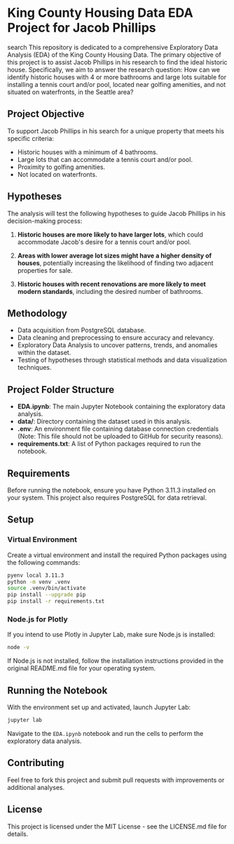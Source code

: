 
# King County Housing Data EDA Project for Jacob Phillips

search This repository is dedicated to a comprehensive Exploratory Data Analysis (EDA) of the King County Housing Data. The primary objective of this project is to assist Jacob Phillips in his research to find the ideal historic house. Specifically, we aim to answer the research question: How can we identify historic houses with 4 or more bathrooms and large lots suitable for installing a tennis court and/or pool, located near golfing amenities, and not situated on waterfronts, in the Seattle area?

## Project Objective

To support Jacob Phillips in his search for a unique property that meets his specific criteria:
- Historic houses with a minimum of 4 bathrooms.
- Large lots that can accommodate a tennis court and/or pool.
- Proximity to golfing amenities.
- Not located on waterfronts.

## Hypotheses

The analysis will test the following hypotheses to guide Jacob Phillips in his decision-making process:

1. **Historic houses are more likely to have larger lots**, which could accommodate Jacob's desire for a tennis court and/or pool. 

2. **Areas with lower average lot sizes might have a higher density of houses**, potentially increasing the likelihood of finding two adjacent properties for sale. 

3. **Historic houses with recent renovations are more likely to meet modern standards**, including the desired number of bathrooms.

## Methodology

- Data acquisition from PostgreSQL database.
- Data cleaning and preprocessing to ensure accuracy and relevancy.
- Exploratory Data Analysis to uncover patterns, trends, and anomalies within the dataset.
- Testing of hypotheses through statistical methods and data visualization techniques.

## Project Folder Structure

- **EDA.ipynb**: The main Jupyter Notebook containing the exploratory data analysis.
- **data/**: Directory containing the dataset used in this analysis.
- **.env**: An environment file containing database connection credentials (Note: This file should not be uploaded to GitHub for security reasons).
- **requirements.txt**: A list of Python packages required to run the notebook.

## Requirements

Before running the notebook, ensure you have Python 3.11.3 installed on your system. This project also requires PostgreSQL for data retrieval.

## Setup

### Virtual Environment

Create a virtual environment and install the required Python packages using the following commands:

```bash
pyenv local 3.11.3
python -m venv .venv
source .venv/bin/activate
pip install --upgrade pip
pip install -r requirements.txt
```

### Node.js for Plotly

If you intend to use Plotly in Jupyter Lab, make sure Node.js is installed:

```bash
node -v
```

If Node.js is not installed, follow the installation instructions provided in the original README.md file for your operating system.

## Running the Notebook

With the environment set up and activated, launch Jupyter Lab:

```bash
jupyter lab
```

Navigate to the `EDA.ipynb` notebook and run the cells to perform the exploratory data analysis.

## Contributing

Feel free to fork this project and submit pull requests with improvements or additional analyses.

## License

This project is licensed under the MIT License - see the LICENSE.md file for details.
